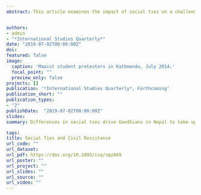 ```yaml
---
abstract: This article examines the impact of social ties on a challenger’s ability to initiate a civil resistance campaign. Recent waves of nonviolent uprisings, from the color revolutions of Eastern Europe to the Arab Spring, have sparked renewed scholarly interest in civil resistance as a strategy in conflict. However, most research has focused on the effectiveness and outcomes of civil resistance, with less attention paid to when, why, and how challengers to regime power come to embrace a strategy of nonviolent action in the first place. Drawing upon a longitudinal analysis of challenger organizations and coalitions in Nepal, this article illustrates how social ties inform challengers’ assessments of the viability of civil resistance and consequently shape their strategic behavior. The findings complicate state-centric approaches to contentious politics by showing how different actors within the same state face different sets of political opportunities and constraints. They also highlight the indeterminate effects of ideology, as differences in challengers’ social ties drive Gandhians to take up arms and Maoists to lay them down.


authors:
- admin
- "*International Studies Quarterly*"
date: "2019-07-02T00:00:00Z"
doi:
featured: false
image:
  caption: 'Maoist student protesters in Kathmandu, July 2014.'
  focal_point: ""
  preview_only: false
projects: []
publication: '*International Studies Quarterly*, Forthcoming'
publication_short: ""
publication_types:
- "2"
publishDate:  "2019-07-02T00:00:00Z"
slides: 
summary: Differences in social ties drive Gandhians in Nepal to take up arms and Maoists to lay them down.

tags:
title: Social Ties and Civil Resistance
url_code: ""
url_dataset: 
url_pdf: https://doi.org/10.1093/isq/sqz049
url_poster: ""
url_project: ""
url_slides: ""
url_source: ""
url_video: ""
---
```



